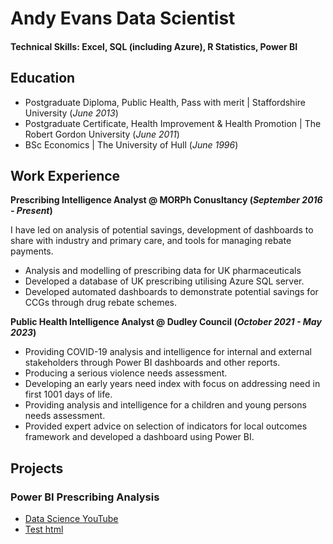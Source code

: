 # Andy Evans Data Scientist

#### Technical Skills: Excel, SQL (including Azure), R Statistics, Power BI

## Education
- Postgraduate Diploma, Public Health, Pass with merit | Staffordshire University (_June 2013_)								       		
- Postgraduate Certificate, Health Improvement & Health Promotion	| The Robert Gordon University (_June 2011_)	 			        		
- BSc Economics | The University of Hull (_June 1996_)

## Work Experience
**Prescribing Intelligence Analyst @ MORPh Conusltancy (_September 2016 - Present_)**

I have led on analysis of potential savings, development of dashboards to share with industry and primary care, and tools for managing rebate payments.

-	Analysis and modelling of prescribing data for UK pharmaceuticals
-	Developed a database of UK prescribing utilising Azure SQL server.
-	Developed automated dashboards to demonstrate potential savings for CCGs through drug rebate schemes.


**Public Health Intelligence Analyst @ Dudley Council  (_October 2021 - May 2023_)**
-	Providing COVID-19 analysis and intelligence for internal and external stakeholders through Power BI dashboards and other reports.
-	Producing a serious violence needs assessment.
-	Developing an early years need index with focus on addressing need in first 1001 days of life.
-	Providing analysis and intelligence for a children and young persons needs assessment.
-	Provided expert advice on selection of indicators for local outcomes framework and developed a dashboard using Power BI.


## Projects
### Power BI Prescribing Analysis
- [Data Science YouTube](https://www.youtube.com/channel/UCa9gErQ9AE5jT2DZLjXBIdA)
- [Test html](/Test.html)
